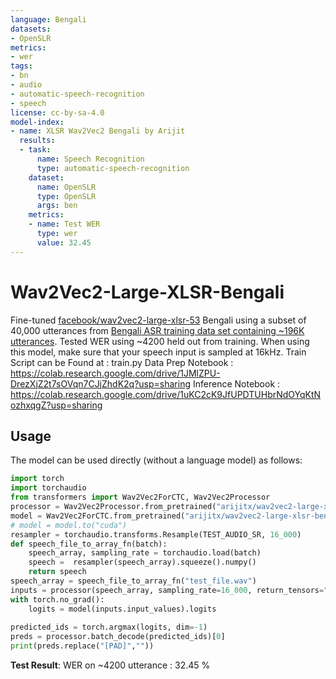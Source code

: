 ```yaml
---
language: Bengali
datasets:
- OpenSLR
metrics:
- wer
tags:
- bn
- audio
- automatic-speech-recognition
- speech
license: cc-by-sa-4.0
model-index:
- name: XLSR Wav2Vec2 Bengali by Arijit
  results:
  - task:
      name: Speech Recognition
      type: automatic-speech-recognition
    dataset:
      name: OpenSLR
      type: OpenSLR
      args: ben
    metrics:
    - name: Test WER
      type: wer
      value: 32.45
---
```

# Wav2Vec2-Large-XLSR-Bengali
Fine-tuned [facebook/wav2vec2-large-xlsr-53](https://huggingface.co/facebook/wav2vec2-large-xlsr-53) Bengali using a subset of 40,000 utterances from [Bengali ASR training data set containing ~196K utterances](https://www.openslr.org/53/). Tested WER using ~4200 held out from training.
When using this model, make sure that your speech input is sampled at 16kHz.
Train Script can be Found at : train.py 
    Data Prep Notebook : https://colab.research.google.com/drive/1JMlZPU-DrezXjZ2t7sOVqn7CJjZhdK2q?usp=sharing
    Inference Notebook : https://colab.research.google.com/drive/1uKC2cK9JfUPDTUHbrNdOYqKtNozhxqgZ?usp=sharing
## Usage

The model can be used directly (without a language model) as follows:
```python
import torch
import torchaudio
from transformers import Wav2Vec2ForCTC, Wav2Vec2Processor
processor = Wav2Vec2Processor.from_pretrained("arijitx/wav2vec2-large-xlsr-bengali")
model = Wav2Vec2ForCTC.from_pretrained("arijitx/wav2vec2-large-xlsr-bengali")
# model = model.to("cuda")
resampler = torchaudio.transforms.Resample(TEST_AUDIO_SR, 16_000)
def speech_file_to_array_fn(batch):
    speech_array, sampling_rate = torchaudio.load(batch)
    speech =  resampler(speech_array).squeeze().numpy()
    return speech
speech_array = speech_file_to_array_fn("test_file.wav")
inputs = processor(speech_array, sampling_rate=16_000, return_tensors="pt", padding=True)
with torch.no_grad():
    logits = model(inputs.input_values).logits
    
predicted_ids = torch.argmax(logits, dim=-1)
preds = processor.batch_decode(predicted_ids)[0]
print(preds.replace("[PAD]",""))
```
**Test Result**: WER on ~4200 utterance : 32.45 %